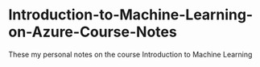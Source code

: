 # Introduction-to-Machine-Learning-on-Azure-Course-Notes
These my personal notes on the course Introduction to Machine Learning
